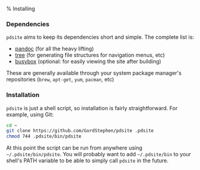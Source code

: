 % Installing

### Dependencies

`pdsite` aims to keep its dependencies short and simple. The complete list is:

- [pandoc](http://pandoc.org/) (for all the heavy lifting)
- [tree](http://mama.indstate.edu/users/ice/tree/) (for generating file structures for navigation menus, etc)
- [busybox](https://www.busybox.net/) (optional: for easily viewing the site after building)

These are generally available through your system package manager's repositories (`brew`, `apt-get`, `yum`, `pacman`, etc)

### Installation

`pdsite` is just a shell script, so installation is fairly straightforward. For example, using Git:

```sh
cd ~
git clone https://github.com/GordStephen/pdsite .pdsite
chmod 744 .pdsite/bin/pdsite
```

At this point the script can be run from anywhere using `~/.pdsite/bin/pdsite`. You will probably want to add `~/.pdsite/bin` to your shell's PATH variable to be able to simply call `pdsite` in the future.
